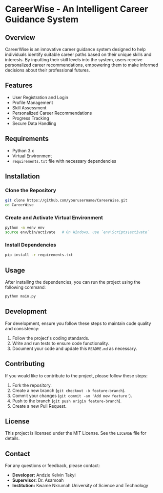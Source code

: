 # CareerWise - An Intelligent Career Guidance System

## Overview
CareerWise is an innovative career guidance system designed to help individuals identify suitable career paths based on their unique skills and interests. By inputting their skill levels into the system, users receive personalized career recommendations, empowering them to make informed decisions about their professional futures.

## Features
- User Registration and Login
- Profile Management
- Skill Assessment
- Personalized Career Recommendations
- Progress Tracking
- Secure Data Handling

## Requirements
- Python 3.x
- Virtual Environment
- `requirements.txt` file with necessary dependencies

## Installation

### Clone the Repository
```bash
git clone https://github.com/yourusername/CareerWise.git
cd CareerWise
```

### Create and Activate Virtual Environment
```bash
python -m venv env
source env/bin/activate   # On Windows, use `env\Scripts\activate`
```

### Install Dependencies
```bash
pip install -r requirements.txt
```

## Usage
After installing the dependencies, you can run the project using the following command:
```bash
python main.py
```

## Development
For development, ensure you follow these steps to maintain code quality and consistency:
1. Follow the project's coding standards.
2. Write and run tests to ensure code functionality.
3. Document your code and update this `README.md` as necessary.

## Contributing
If you would like to contribute to the project, please follow these steps:
1. Fork the repository.
2. Create a new branch (`git checkout -b feature-branch`).
3. Commit your changes (`git commit -am 'Add new feature'`).
4. Push to the branch (`git push origin feature-branch`).
5. Create a new Pull Request.

## License
This project is licensed under the MIT License. See the `LICENSE` file for details.

## Contact
For any questions or feedback, please contact:
- **Developer:** Andzie Kelvin Takyi
- **Supervisor:** Dr. Asamoah
- **Institution:** Kwame Nkrumah University of Science and Technology
